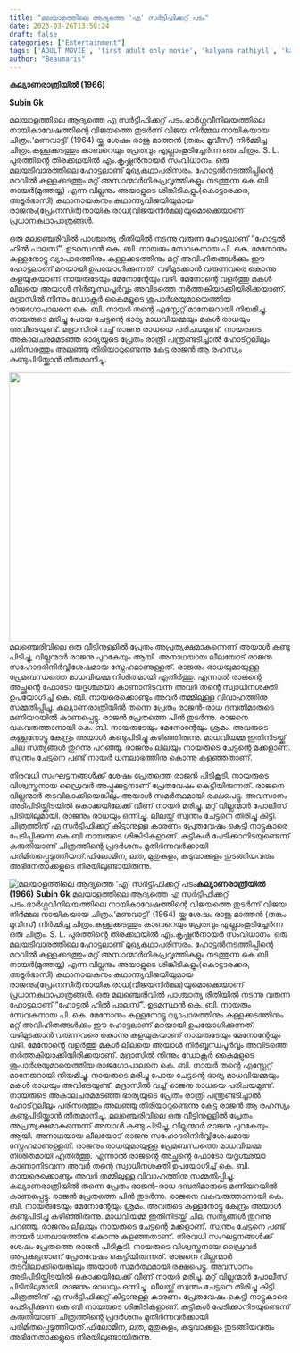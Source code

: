 ```yaml
---
title: "മലയാളത്തിലെ ആദ്യത്തെ 'എ' സർട്ടിഫിക്കറ്റ് പടം"
date: 2023-03-26T13:50:24
draft: false
categories: ["Entertainment"]
tags: ['ADULT MOVIE', 'first adult only movie', 'kalyana rathiyil', 'kalyanarathriyil', 'prem nazir']
author: "Beaumaris"
---
```


<strong>കല്യാണരാത്രിയിൽ (1966)</strong>

<strong>Subin Gk</strong>

മലയാളത്തിലെ ആദ്യത്തെ എ സർട്ടിഫിക്കറ്റ് പടം.ഭാർഗ്ഗവീനിലയത്തിലെ നായികാവേഷത്തിന്റെ വിജയത്തെ തുടർന്ന് വിജയ നിർമ്മല നായികയായ ചിത്രം.‘മണവാട്ടി’ (1964) യ്ക്കു ശേഷം രാജു മാത്തൻ (തങ്കം മൂവീസ്) നിർമ്മിച്ച ചിത്രം.കള്ളക്കടത്തും കാബറെയും പ്രേതവും എല്ലാംകൂടിച്ചേർന്ന ഒരു ചിത്രം.
S. L. പുരത്തിന്റെ തിരക്കഥയിൽ എം.കൃഷ്ണൻനായർ സംവിധാനം. ഒരു മലയടിവാരത്തിലെ ഹോട്ടലാണ് മുഖ്യകഥാപരിസരം. ഹോട്ടൽനടത്തിപ്പിന്റെ മറവിൽ കള്ളക്കടത്തും മറ്റ് അസാന്മാർഗികപ്രവൃത്തികളും നടത്തുന്ന കെ ബി നായർ(മുത്തയ്യ) എന്ന വില്ലനും അയാളുടെ ശിങ്കിടികളും(കൊട്ടാരക്കര, അടൂർഭാസി) കഥാനായകനും കഥാന്ത്യവിജയിയുമായ രാജനും(പ്രേംനസീർ)നായിക രാധ(വിജയനിർമല)യുമൊക്കെയാണ് പ്രധാനകഥാപാത്രങ്ങൾ.

ഒരു മലഞ്ചെരിവിൽ പാശ്ചാത്യ രീതിയിൽ നടന്നു വരുന്ന ഹോട്ടലാണ് “ഹോട്ടൽ ഹിൽ പാലസ്”. ഉടമസ്ഥൻ കെ. ബി. നായരും സേവകനായ പി. കെ. മേനോനും കള്ളനോട്ടു വ്യാപാരത്തിനും കള്ളക്കടത്തിനും മറ്റ് അവിഹിതങ്ങൾക്കും ഈ ഹോട്ടലാണ് മറയായി ഉപയോഗിക്കുന്നത്. വഴിമുടക്കാൻ വരുന്നവരെ കൊന്നു കളയുകയാണ് നായരുടേയും മേനോന്റേയും വഴി. മേനോന്റെ വളർത്തു മകൾ ലീലയെ അയാൾ നിർബ്ബന്ധപൂർവ്വം അവിടത്തെ നർത്തകിയാക്കിയിരിക്കയാണ്. മദ്രാസിൽ നിന്നും ഡോക്റ്റർ കൈമളുടെ ശുപാർശയുമായെത്തിയ രാജഗോപാലനെ കെ. ബി. നായർ തന്റെ എസ്റ്റേറ്റ് മാനേജറായി നിയമിച്ചു. നായരുടെ മരിച്ചു പോയ ചേട്ടന്റെ ഭാര്യ മാധവിയമ്മയും മകൾ രാധയും അവിടെയുണ്ട്. മദ്രാസിൽ വച്ച് രാജനു രാധയെ പരിചയമുണ്ട്. നായരുടെ അകാലചരമമടഞ്ഞ ഭാര്യയുടെ പ്രേതം രാത്രി പന്ത്രണ്ടടിച്ചാൽ ഹോട്റ്റലിലും പരിസരത്തും അലഞ്ഞു തിരിയാറുണ്ടെന്നു കേട്ട രാജൻ ആ രഹസ്യം കണ്ടുപിടിയ്ക്കാൻ തീരുമാനിച്ചു.

<img class="wp-image-389143 aligncenter" src="https://cdn.boolokam.com/articles/2023/03/oo9.jpg" alt="" width="578" height="482" />മലഞ്ചെരിവിലെ ഒരു വീട്ടിനുള്ളിൽ പ്രേതം അപ്രത്യക്ഷമാകുന്നെന്ന് അയാൾ കണ്ടു പിടിച്ചു, വില്ലന്മാർ രാജനു പുറകേയും ആയി. അനാഥയായ ലീലയോട് രാജനു സഹോദരീനിർവ്വിശേഷമായ സ്നേഹമാ‍ണുള്ളത്. രാജനും രാധയുമായുള്ള പ്രേമബന്ധത്തെ മാധവിയമ്മ നിശിതമായി എതിർത്തു. എന്നാൽ രാജന്റെ അച്ഛന്റെ ഫോടോ യദൃശ്ഛയാ കാണാനിടവന്ന അവർ തന്റെ സ്വാധീനശക്തി ഉപയോഗിച്ച് കെ. ബി. നായരെക്കൊണ്ടും അവർ തമ്മിലുള്ള വിവാഹത്തിനു സമ്മതിപ്പിച്ചു. കല്യാണരാത്രിയിൽ തന്നെ പ്രേതം രാജൻ-രാധ ദമ്പതിമാരുടെ മണിയറയിൽ കാണപ്പെട്ടു. രാജൻ പ്രേതത്തെ പിൻ തുടർന്നു. രാജനെ വകവരുത്താനായി കെ. ബി. നായരുടേയും മേനോന്റേയും ശ്രമം. അവരുടെ കള്ളനോട്ടു കേന്ദ്രം അയാൾ കണ്ടുപിടിച്ചു കഴിഞ്ഞിരുന്നു. മാധവിയമ്മ ഇതിനിടയ്ക്ക് ചില സത്യങ്ങൾ തുറന്നു പറഞ്ഞു. രാജനും ലീലയും നായരുടെ ചേട്ടന്റെ മക്കളാണ്. സ്വന്തം ചേട്ടനെ പണ്ട് നായർ ധനലാഭത്തിനു കൊന്നു കളഞ്ഞതാണ്.

നിരവധി സംഘട്ടനങ്ങൾക്ക് ശേഷം പ്രേതത്തെ രാജൻ പിടികൂടി. നായരുടെ വിശ്വസ്തനായ ഡ്രൈവർ അപ്പുക്കുട്ടനാണ് പ്രേതവേഷം കെട്ടിയിരുന്നത്. രാജനെ വില്ലന്മാർ തടവിലാക്കിയെങ്കിലും അയാൾ സമർത്ഥമായി രക്ഷപെട്ടു. അവസാനം അടിപിടിയ്ക്കിടയിൽ കൊക്കയിലേക്ക് വീണ് നായർ മരിച്ചു. മറ്റ് വില്ലന്മാർ പോലീസ് പിടിയിലുമായി. രാജനും രാധയും ഒന്നിച്ചു. ലീലയ്ക്ക് സ്വന്തം ചേട്ടനെ തിരിച്ചു കിട്ടി.
ചിത്രത്തിന് എ സർട്ടിഫിക്കറ്റ് കിട്ടാനുള്ള കാരണം പ്രേതവേഷം കെട്ടി നാട്ടുകാരെ പേടിപ്പിക്കുന്ന കെ ബി നായരുടെ ശിങ്കിടികളാണ്. കുട്ടികൾ പേടിക്കാനിടയുണ്ടെന്ന് കരുതിയാണ് ചിത്രത്തിന്റെ പ്രദർശനം മുതിർന്നവർക്കായി പരിമിതപ്പെടുത്തിയത്.ഫിലോമിന, ലത, മുതുകുളം, കടുവാക്കുളം തുടങ്ങിയവരും അഭിനേതാക്കളുടെ നിരയിലുണ്ടായിരുന്നു.


![മലയാളത്തിലെ ആദ്യത്തെ 'എ' സർട്ടിഫിക്കറ്റ് പടം](https://cdn.boolokam.com/articles/2023/03/oo9.jpg)**കല്യാണരാത്രിയിൽ (1966)** **Subin Gk** മലയാളത്തിലെ ആദ്യത്തെ എ സർട്ടിഫിക്കറ്റ് പടം.ഭാർഗ്ഗവീനിലയത്തിലെ നായികാവേഷത്തിന്റെ വിജയത്തെ തുടർന്ന് വിജയ നിർമ്മല നായികയായ ചിത്രം.‘മണവാട്ടി’ (1964) യ്ക്കു ശേഷം രാജു മാത്തൻ (തങ്കം മൂവീസ്) നിർമ്മിച്ച ചിത്രം.കള്ളക്കടത്തും കാബറെയും പ്രേതവും എല്ലാംകൂടിച്ചേർന്ന ഒരു ചിത്രം. S. L. പുരത്തിന്റെ തിരക്കഥയിൽ എം.കൃഷ്ണൻനായർ സംവിധാനം. ഒരു മലയടിവാരത്തിലെ ഹോട്ടലാണ് മുഖ്യകഥാപരിസരം. ഹോട്ടൽനടത്തിപ്പിന്റെ മറവിൽ കള്ളക്കടത്തും മറ്റ് അസാന്മാർഗികപ്രവൃത്തികളും നടത്തുന്ന കെ ബി നായർ(മുത്തയ്യ) എന്ന വില്ലനും അയാളുടെ ശിങ്കിടികളും(കൊട്ടാരക്കര, അടൂർഭാസി) കഥാനായകനും കഥാന്ത്യവിജയിയുമായ രാജനും(പ്രേംനസീർ)നായിക രാധ(വിജയനിർമല)യുമൊക്കെയാണ് പ്രധാനകഥാപാത്രങ്ങൾ. ഒരു മലഞ്ചെരിവിൽ പാശ്ചാത്യ രീതിയിൽ നടന്നു വരുന്ന ഹോട്ടലാണ് “ഹോട്ടൽ ഹിൽ പാലസ്”. ഉടമസ്ഥൻ കെ. ബി. നായരും സേവകനായ പി. കെ. മേനോനും കള്ളനോട്ടു വ്യാപാരത്തിനും കള്ളക്കടത്തിനും മറ്റ് അവിഹിതങ്ങൾക്കും ഈ ഹോട്ടലാണ് മറയായി ഉപയോഗിക്കുന്നത്. വഴിമുടക്കാൻ വരുന്നവരെ കൊന്നു കളയുകയാണ് നായരുടേയും മേനോന്റേയും വഴി. മേനോന്റെ വളർത്തു മകൾ ലീലയെ അയാൾ നിർബ്ബന്ധപൂർവ്വം അവിടത്തെ നർത്തകിയാക്കിയിരിക്കയാണ്. മദ്രാസിൽ നിന്നും ഡോക്റ്റർ കൈമളുടെ ശുപാർശയുമായെത്തിയ രാജഗോപാലനെ കെ. ബി. നായർ തന്റെ എസ്റ്റേറ്റ് മാനേജറായി നിയമിച്ചു. നായരുടെ മരിച്ചു പോയ ചേട്ടന്റെ ഭാര്യ മാധവിയമ്മയും മകൾ രാധയും അവിടെയുണ്ട്. മദ്രാസിൽ വച്ച് രാജനു രാധയെ പരിചയമുണ്ട്. നായരുടെ അകാലചരമമടഞ്ഞ ഭാര്യയുടെ പ്രേതം രാത്രി പന്ത്രണ്ടടിച്ചാൽ ഹോട്റ്റലിലും പരിസരത്തും അലഞ്ഞു തിരിയാറുണ്ടെന്നു കേട്ട രാജൻ ആ രഹസ്യം കണ്ടുപിടിയ്ക്കാൻ തീരുമാനിച്ചു. മലഞ്ചെരിവിലെ ഒരു വീട്ടിനുള്ളിൽ പ്രേതം അപ്രത്യക്ഷമാകുന്നെന്ന് അയാൾ കണ്ടു പിടിച്ചു, വില്ലന്മാർ രാജനു പുറകേയും ആയി. അനാഥയായ ലീലയോട് രാജനു സഹോദരീനിർവ്വിശേഷമായ സ്നേഹമാ‍ണുള്ളത്. രാജനും രാധയുമായുള്ള പ്രേമബന്ധത്തെ മാധവിയമ്മ നിശിതമായി എതിർത്തു. എന്നാൽ രാജന്റെ അച്ഛന്റെ ഫോടോ യദൃശ്ഛയാ കാണാനിടവന്ന അവർ തന്റെ സ്വാധീനശക്തി ഉപയോഗിച്ച് കെ. ബി. നായരെക്കൊണ്ടും അവർ തമ്മിലുള്ള വിവാഹത്തിനു സമ്മതിപ്പിച്ചു. കല്യാണരാത്രിയിൽ തന്നെ പ്രേതം രാജൻ-രാധ ദമ്പതിമാരുടെ മണിയറയിൽ കാണപ്പെട്ടു. രാജൻ പ്രേതത്തെ പിൻ തുടർന്നു. രാജനെ വകവരുത്താനായി കെ. ബി. നായരുടേയും മേനോന്റേയും ശ്രമം. അവരുടെ കള്ളനോട്ടു കേന്ദ്രം അയാൾ കണ്ടുപിടിച്ചു കഴിഞ്ഞിരുന്നു. മാധവിയമ്മ ഇതിനിടയ്ക്ക് ചില സത്യങ്ങൾ തുറന്നു പറഞ്ഞു. രാജനും ലീലയും നായരുടെ ചേട്ടന്റെ മക്കളാണ്. സ്വന്തം ചേട്ടനെ പണ്ട് നായർ ധനലാഭത്തിനു കൊന്നു കളഞ്ഞതാണ്. നിരവധി സംഘട്ടനങ്ങൾക്ക് ശേഷം പ്രേതത്തെ രാജൻ പിടികൂടി. നായരുടെ വിശ്വസ്തനായ ഡ്രൈവർ അപ്പുക്കുട്ടനാണ് പ്രേതവേഷം കെട്ടിയിരുന്നത്. രാജനെ വില്ലന്മാർ തടവിലാക്കിയെങ്കിലും അയാൾ സമർത്ഥമായി രക്ഷപെട്ടു. അവസാനം അടിപിടിയ്ക്കിടയിൽ കൊക്കയിലേക്ക് വീണ് നായർ മരിച്ചു. മറ്റ് വില്ലന്മാർ പോലീസ് പിടിയിലുമായി. രാജനും രാധയും ഒന്നിച്ചു. ലീലയ്ക്ക് സ്വന്തം ചേട്ടനെ തിരിച്ചു കിട്ടി. ചിത്രത്തിന് എ സർട്ടിഫിക്കറ്റ് കിട്ടാനുള്ള കാരണം പ്രേതവേഷം കെട്ടി നാട്ടുകാരെ പേടിപ്പിക്കുന്ന കെ ബി നായരുടെ ശിങ്കിടികളാണ്. കുട്ടികൾ പേടിക്കാനിടയുണ്ടെന്ന് കരുതിയാണ് ചിത്രത്തിന്റെ പ്രദർശനം മുതിർന്നവർക്കായി പരിമിതപ്പെടുത്തിയത്.ഫിലോമിന, ലത, മുതുകുളം, കടുവാക്കുളം തുടങ്ങിയവരും അഭിനേതാക്കളുടെ നിരയിലുണ്ടായിരുന്നു.
